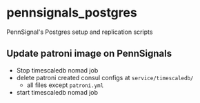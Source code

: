# pennsignals_postgres
PennSignal's Postgres setup and replication scripts 

## Update patroni image on PennSignals

- Stop timescaledb nomad job
- delete patroni created consul configs at `service/timescaledb/`
  - all files except `patroni.yml`
- start timescaledb nomad job